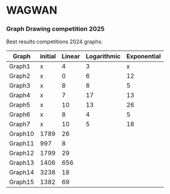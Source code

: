 # WAGWAN

### Graph Drawing competition 2025


Best results competitions 2024 graphs:

Graph |  initial | Linear | Logarithmic | Exponential
------------- | ----------------| ------------ | ------------- | -----------
Graph1   | x | 4 | 3 | x
Graph2   | x | 0 | 6 | 12
Graph3   | x | 8 | 8 | 5
Graph4   | x | 7 | 17 | 13
Graph5   | x | 10 | 13 | 26
Graph6   | x | 8 | 4 | 5
Graph7   | x | 10 | 5 | 18
Graph10  | 1789 | 26 | |
Graph11  | 997  | 8 | |
Graph12  | 1799 | 29| |
Graph13  | 1406 | 656 | |
Graph14  | 3238 | 18 | |
Graph15  | 1382 | 69 | |
